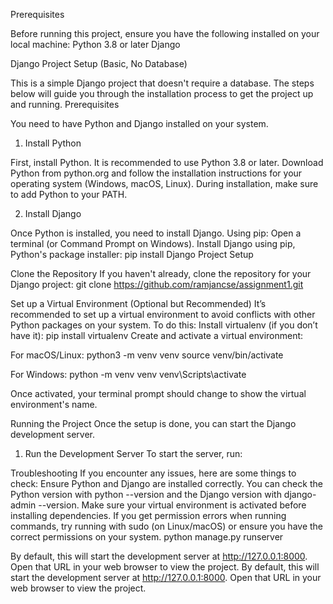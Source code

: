 Prerequisites

Before running this project, ensure you have the following installed on your local machine:
Python 3.8 or later
Django

Django Project Setup (Basic, No Database)

This is a simple Django project that doesn't require a database. The steps below will guide you through the installation process to get the project up and running.
Prerequisites

You need to have Python and Django installed on your system.
1. Install Python

First, install Python. It is recommended to use Python 3.8 or later.
Download Python from python.org and follow the installation instructions for your operating system (Windows, macOS, Linux).
During installation, make sure to add Python to your PATH.

2. Install Django

Once Python is installed, you need to install Django.
Using pip:
Open a terminal (or Command Prompt on Windows).
Install Django using pip, Python's package installer:
pip install Django
Project Setup

Clone the Repository
If you haven't already, clone the repository for your Django project:
git clone https://github.com/ramjancse/assignment1.git

Set up a Virtual Environment (Optional but Recommended)
It’s recommended to set up a virtual environment to avoid conflicts with other Python packages on your system. To do this:
Install virtualenv (if you don’t have it):
pip install virtualenv
Create and activate a virtual environment:

For macOS/Linux:
python3 -m venv venv
source venv/bin/activate

For Windows:
python -m venv venv
venv\Scripts\activate

Once activated, your terminal prompt should change to show the virtual environment's name.

Running the Project
Once the setup is done, you can start the Django development server.
1. Run the Development Server
To start the server, run:

Troubleshooting
If you encounter any issues, here are some things to check:
Ensure Python and Django are installed correctly. You can check the Python version with python --version and the Django version with django-admin --version.
Make sure your virtual environment is activated before installing dependencies.
If you get permission errors when running commands, try running with sudo (on Linux/macOS) or ensure you have the correct permissions on your system.
python manage.py runserver

By default, this will start the development server at http://127.0.0.1:8000. Open that URL in your web browser to view the project.
By default, this will start the development server at http://127.0.0.1:8000. Open that URL in your web browser to view the project.
